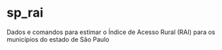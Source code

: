 # sp_rai
Dados e comandos para estimar o Índice de Acesso Rural (RAI) para os municípios do estado de São Paulo
